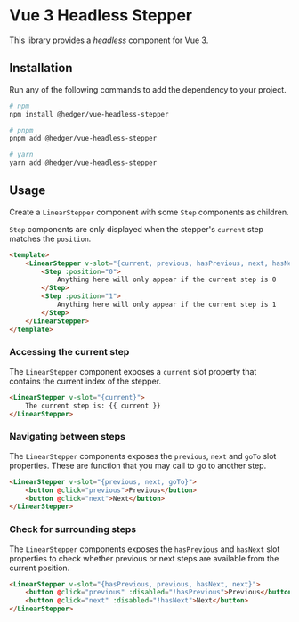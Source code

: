 # Vue 3 Headless Stepper

This library provides a _headless_ component for Vue 3.

## Installation

Run any of the following commands to add the dependency to your project.

```bash
# npm
npm install @hedger/vue-headless-stepper

# pnpm
pnpm add @hedger/vue-headless-stepper

# yarn
yarn add @hedger/vue-headless-stepper
```

## Usage

Create a `LinearStepper` component with some `Step` components as children.

`Step` components are only displayed when the stepper's `current` step matches the `position`.

```html
<template>
    <LinearStepper v-slot="{current, previous, hasPrevious, next, hasNext}">
        <Step :position="0">
            Anything here will only appear if the current step is 0
        </Step>
        <Step :position="1">
            Anything here will only appear if the current step is 1
        </Step>
    </LinearStepper>
</template>
```

### Accessing the current step

The `LinearStepper` component exposes a `current` slot property that contains
the current index of the stepper.

```html
<LinearStepper v-slot="{current}">
    The current step is: {{ current }}
</LinearStepper>
```

### Navigating between steps

The `LinearStepper` components exposes the `previous`, `next` and `goTo` slot
properties. These are function that you may call to go to another step.

```html
<LinearStepper v-slot="{previous, next, goTo}">
    <button @click="previous">Previous</button>
    <button @click="next">Next</button>
</LinearStepper>
```

### Check for surrounding steps

The `LinearStepper` components exposes the `hasPrevious` and `hasNext` slot
properties to check whether previous or next steps are available from the
current position.

```html
<LinearStepper v-slot="{hasPrevious, previous, hasNext, next}">
    <button @click="previous" :disabled="!hasPrevious">Previous</button>
    <button @click="next" :disabled="!hasNext">Next</button>
</LinearStepper>
```
